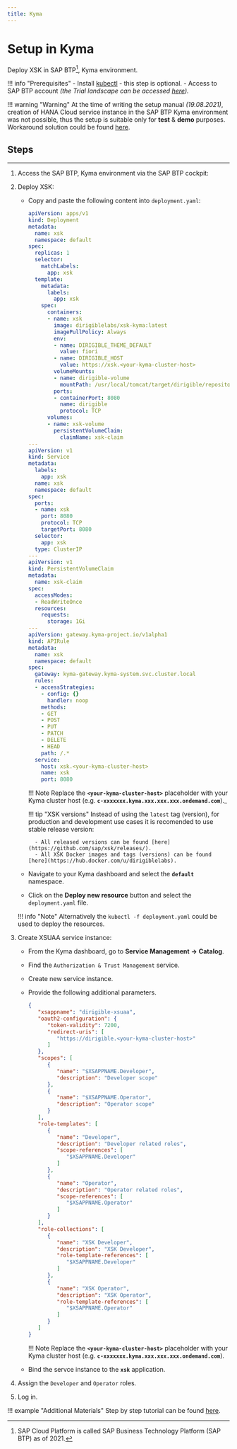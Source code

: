 ```yaml
---
title: Kyma
---
```


Setup in Kyma
===

Deploy XSK in SAP BTP[^1], Kyma environment.

[^1]: SAP Cloud Platform is called SAP Business Technology Platform (SAP BTP) as of 2021.

!!! info "Prerequisites"
    - Install [kubectl](https://kubernetes.io/docs/tasks/tools/install-kubectl/) - this step is optional.
    - Access to SAP BTP account _(the Trial landscape can be accessed [here](https://account.hanatrial.ondemand.com/))._

!!! warning "Warning"
    At the time of writing the setup manual _(19.08.2021)_, creation of HANA Cloud service instance in the SAP BTP Kyma environment was not possible, thus the setup is suitable only for **test** & **demo** purposes. Workaround solution could be found [here](https://github.com/SAP/xsk/discussions/394).

## Steps
---

1. Access the SAP BTP, Kyma environment via the SAP BTP cockpit:

1. Deploy XSK:

    - Copy and paste the following content into `deployment.yaml`:

        ```yaml
        apiVersion: apps/v1
        kind: Deployment
        metadata:
          name: xsk
          namespace: default
        spec:
          replicas: 1
          selector:
            matchLabels:
              app: xsk
          template:
            metadata:
              labels:
                app: xsk
            spec:
              containers:
              - name: xsk
                image: dirigiblelabs/xsk-kyma:latest
                imagePullPolicy: Always
                env:
                - name: DIRIGIBLE_THEME_DEFAULT
                  value: fiori
                - name: DIRIGIBLE_HOST
                  value: https://xsk.<your-kyma-cluster-host>
                volumeMounts:
                - name: dirigible-volume
                  mountPath: /usr/local/tomcat/target/dirigible/repository
                ports:
                - containerPort: 8080
                  name: dirigible
                  protocol: TCP
              volumes:
              - name: xsk-volume
                persistentVolumeClaim:
                  claimName: xsk-claim
        ---
        apiVersion: v1
        kind: Service
        metadata:
          labels:
            app: xsk
          name: xsk
          namespace: default
        spec:
          ports:
          - name: xsk
            port: 8080
            protocol: TCP
            targetPort: 8080
          selector:
            app: xsk
          type: ClusterIP
        ---
        apiVersion: v1
        kind: PersistentVolumeClaim
        metadata:
          name: xsk-claim
        spec:
          accessModes:
          - ReadWriteOnce
          resources:
            requests:
              storage: 1Gi
        ---
        apiVersion: gateway.kyma-project.io/v1alpha1
        kind: APIRule
        metadata:
          name: xsk
          namespace: default
        spec:
          gateway: kyma-gateway.kyma-system.svc.cluster.local
          rules:
          - accessStrategies:
            - config: {}
              handler: noop
            methods:
            - GET
            - POST
            - PUT
            - PATCH
            - DELETE
            - HEAD
            path: /.*
          service:
            host: xsk.<your-kyma-cluster-host>
            name: xsk
            port: 8080
        ```
	
        !!! Note
            Replace the **`<your-kyma-cluster-host>`** placeholder with your Kyma cluster host (e.g. **`c-xxxxxxx.kyma.xxx.xxx.xxx.ondemand.com`**)._

        !!! tip "XSK versions"
            Instead of using the `latest` tag (version), for production and development use cases it is recomended to use stable release version:

            - All released versions can be found [here](https://github.com/sap/xsk/releases/).
            - All XSK Docker images and tags (versions) can be found [here](https://hub.docker.com/u/dirigiblelabs).

    - Navigate to your Kyma dashboard and select the **`default`** namespace.

    - Click on the **Deploy new resource** button and select the `deployment.yaml` file.

    !!! info "Note"
        Alternatively the `kubectl -f deployment.yaml` could be used to deploy the resources.

1. Create XSUAA service instance:

    - From the Kyma dashboard, go to **Service Management** **&rarr;** **Catalog**.
    - Find the `Authorization & Trust Management` service.
    - Create new service instance.
    - Provide the following additional parameters.

        ```json
        {
           "xsappname": "dirigible-xsuaa",
           "oauth2-configuration": {
              "token-validity": 7200,
              "redirect-uris": [
                 "https://dirigible.<your-kyma-cluster-host>"
              ]
           },
           "scopes": [
              {
                 "name": "$XSAPPNAME.Developer",
                 "description": "Developer scope"
              },
              {
                 "name": "$XSAPPNAME.Operator",
                 "description": "Operator scope"
              }
           ],
           "role-templates": [
              {
                 "name": "Developer",
                 "description": "Developer related roles",
                 "scope-references": [
                    "$XSAPPNAME.Developer"
                 ]
              },
              {
                 "name": "Operator",
                 "description": "Operator related roles",
                 "scope-references": [
                    "$XSAPPNAME.Operator"
                 ]
              }
           ],
           "role-collections": [
              {
                 "name": "XSK Developer",
                 "description": "XSK Developer",
                 "role-template-references": [ 
                    "$XSAPPNAME.Developer"
                 ]
              },
              {
                 "name": "XSK Operator",
                 "description": "XSK Operator",
                 "role-template-references": [ 
                    "$XSAPPNAME.Operator"
                 ]
              }
           ]	
        }
        ```

        !!! Note
            Replace the **`<your-kyma-cluster-host>`** placeholder with your Kyma cluster host (e.g. **`c-xxxxxxx.kyma.xxx.xxx.xxx.ondemand.com`**).

    - Bind the servce instance to the **`xsk`** application.

1. Assign the `Developer` and `Operator` roles.

1. Log in.

!!! example "Additional Materials"
    Step by step tutorial can be found [here](https://blogs.sap.com/2020/10/13/how-to-deploy-eclipse-dirigible-in-the-sap-cloud-platform-kyma-environment/).
